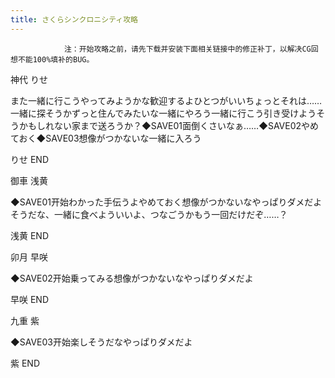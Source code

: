 ```yaml
---
title: さくらシンクロニシティ攻略
---
```


                注：开始攻略之前，请先下载并安装下面相关链接中的修正补丁，以解决CG回想不能100%填补的BUG。

神代 りせ

また一緒に行こうやってみようかな歓迎するよひとつがいいちょっとそれは……一緒に探そうかずっと住んでみたいな一緒にやろう一緒に行こう引き受けようそうかもしれない家まで送ろうか？◆SAVE01面倒くさいなぁ……◆SAVE02やめておく◆SAVE03想像がつかないな一緒に入ろう

りせ END

御車 浅黄

◆SAVE01开始わかった手伝うよやめておく想像がつかないなやっぱりダメだよそうだな、一緒に食べよういいよ、つなごうかもう一回だけだぞ……？

浅黄 END

卯月 早咲

◆SAVE02开始乗ってみる想像がつかないなやっぱりダメだよ

早咲 END

九重 紫

◆SAVE03开始楽しそうだなやっぱりダメだよ

紫 END
              
